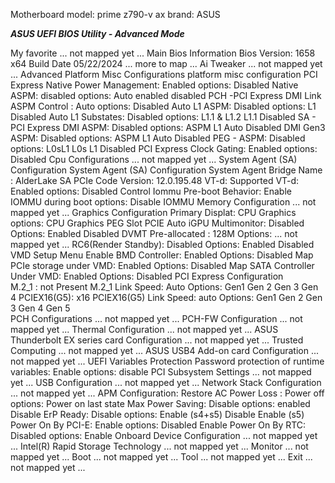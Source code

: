 Motherboard 
	model: prime z790-v ax
	brand: ASUS

***ASUS UEFI BIOS Utility - Advanced Mode***

My favorite
	... not mapped yet ...
Main
	Bios Information
		Bios Version: 1658 x64
		Build Date 05/22/2024
		... more to map ...
Ai Tweaker
	... not mapped yet ...
Advanced
	Platform Misc Configurations
		platform misc configuration
			PCI Express Native Power Management: Enabled
				options:
					Disabled
			Native ASPM: disabled
				options: 
					Auto
					enabled
					disabled
		PCH -PCI Express
			DMI Link ASPM Control : Auto
				options:
					Disabled
					Auto
					L1
			ASPM: Disabled 
				options: 
					L1
					Disabled
					Auto
			L1 Substates: Disabled
				options: 
					L1.1 & L1.2
					L1.1 
					Disabled
		SA - PCI Express
			DMI ASPM: Disabled 
				options:
					ASPM L1
					Auto
					Disabled
			DMI Gen3 ASPM: Disabled
				options:
					ASPM L1
					Auto
					Disabled
			PEG - ASPM: Disabled
				options:
					L0sL1
					L0s
					L1
					Disabled
			PCI Express Clock Gating: Enabled
				options: 
					Disabled
	Cpu Configurations
		... not mapped yet ...
	System Agent (SA) Configuration
		System Agent (SA) Configuration
		System Agent Bridge Name : AlderLake
		SA PCIe Code Version: 12.0.195.48
		VT-d: Supported
		VT-d: Enabled
			options:
				Disabled
		Control Iommu Pre-boot Behavior: Enable IOMMU during boot
			options:
				Disable IOMMU
		Memory Configuration
			... not mapped yet ...
		Graphics Configuration
			Primary Displat: CPU Graphics
				options:
					CPU Graphics
					PEG Slot
					PCIE
					Auto
			iGPU Multimonitor: Disabled
				Options:
					Enabled
					Disabled
			DVMT Pre-allocated : 128M
				Options:
					... not mapped yet ...
			RC6(Render Standby): Disabled
				Options:
					Enabled
					Disabled
		VMD Setup Menu
			Enable BMD Controller: Enabled
				Options:
					Disabled
			Map PCIe storage under VMD: Enabled
				Options:
					Disabled
			Map SATA Controller Under VMD: Enabled
				Options:
					Disabled
		PCI Express Configuration	
			M.2_1 : not Present
				M.2_1 Link Speed: Auto
					Options:
						Gen1
						Gen 2
						Gen 3
						Gen 4
			PCIEX16(G5): x16
				PCIEX16(G5) Link Speed: auto
					Options:
						Gen1
						Gen 2
						Gen 3
						Gen 4
						Gen 5				
	PCH Configurations
		... not mapped yet ...
	PCH-FW Configuration
		... not mapped yet ...
	Thermal Configuration
		... not mapped yet ...
	ASUS Thunderbolt EX series card Configuration
		... not mapped yet ...
	Trusted Computing
		... not mapped yet ...
	ASUS USB4 Add-on card Configuration
		... not mapped yet ...
	UEFI Variables Protection
		Password protection of runtime variables: Enable
			options:
				disable
	PCI Subsystem Settings
		... not mapped yet ...
	USB Configuration
		... not mapped yet ...
	Network Stack Configuration
		... not mapped yet ...
	APM Configuration:
		Restore AC Power Loss : Power off
			options: 
				Power on
				last state
		Max Power Saving: Disable
			options:
				enabled
				Disable
		ErP Ready: Disable
			options: 
				Enable (s4+s5)
				Disable
				Enable (s5)
		Power On By PCI-E: Enable
			options:
				Disabled
				Enable
		Power On By RTC: Disabled
			options:
				Enable
	Onboard Device Configuration
		... not mapped yet ...
	Intel(R) Rapid Storage Technology
		... not mapped yet ...
Monitor
	... not mapped yet ...
Boot
	... not mapped yet ...
Tool
	... not mapped yet ...
Exit
	... not mapped yet ...